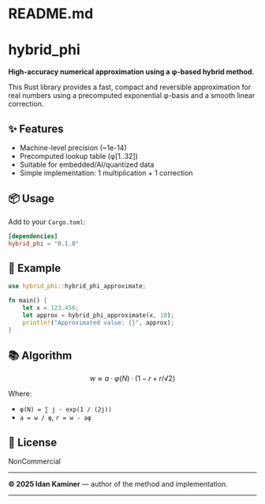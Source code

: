 # README.md

# hybrid_phi

**High-accuracy numerical approximation using a φ-based hybrid method.**

This Rust library provides a fast, compact and reversible approximation for real numbers using a precomputed exponential φ-basis and a smooth linear correction.

## ✨ Features

-   Machine-level precision (~1e-14)
-   Precomputed lookup table (φ[1..32])
-   Suitable for embedded/AI/quantized data
-   Simple implementation: 1 multiplication + 1 correction

## 📦 Usage

Add to your `Cargo.toml`:

```toml
[dependencies]
hybrid_phi = "0.1.0"
```

## 🔧 Example

```rust
use hybrid_phi::hybrid_phi_approximate;

fn main() {
    let x = 123.456;
    let approx = hybrid_phi_approximate(x, 10);
    println!("Approximated value: {}", approx);
}
```

## 📚 Algorithm

```math
w ≈ a · φ(N) · (1 - r + r / √2)
```

Where:

-   `φ(N) = ∑ j · exp(1 / (2j))`
-   `a = w / φ`, `r = w - aφ`

## 🔐 License

NonCommercial

---

**© 2025 Idan Kaminer** — author of the method and implementation.

---
